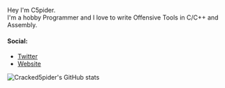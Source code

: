 Hey I'm C5pider. <br>
I'm a hobby Programmer and I love to write Offensive Tools in C/C++ and Assembly.

#### Social:
- [Twitter](https://twitter.com/C5pider)
- [Website](https://5pider.net)

![Cracked5pider's GitHub stats](https://github-readme-stats.vercel.app/api?username=Cracked5pider&show_icons=true&theme=dracula)
